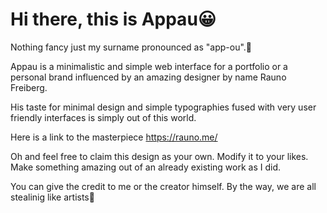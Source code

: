 # Hi there, this is Appau😀

Nothing fancy just my surname pronounced as "app-ou".🧐 

Appau is a minimalistic and simple web interface for a portfolio or a personal brand influenced by an amazing designer by name Rauno Freiberg. 

His taste for minimal design and simple typographies fused with very user friendly interfaces is simply out of this world.

Here is a link to the masterpiece https://rauno.me/

Oh and feel free to claim this design as your own. Modify it to your likes. Make something amazing out of an already existing work as I did. 

You can give the credit to me or the creator himself. By the way, we are all stealinig like artists🤭
